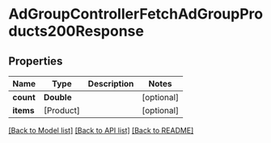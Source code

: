 # AdGroupControllerFetchAdGroupProducts200Response

## Properties
Name | Type | Description | Notes
------------ | ------------- | ------------- | -------------
**count** | **Double** |  | [optional] 
**items** | [Product] |  | [optional] 

[[Back to Model list]](../README.md#documentation-for-models) [[Back to API list]](../README.md#documentation-for-api-endpoints) [[Back to README]](../README.md)


